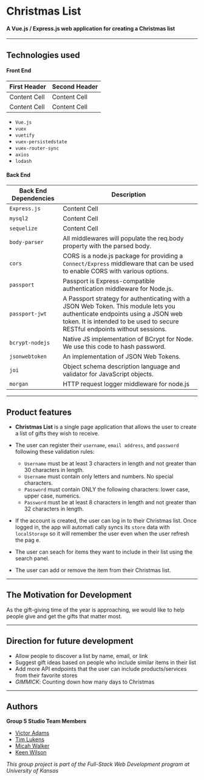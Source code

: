 # Christmas List

#### A Vue.js / Express.js web application for creating a Christmas list

---
## Technologies used
#### Front End
| First Header  | Second Header |
| ------------- | ------------- |
| Content Cell  | Content Cell  |
| Content Cell  | Content Cell  |
* `Vue.js`
* `vuex`
* `vuetify`
* `vuex-persistedstate`
* `vuex-router-sync`
* `axios`
* `lodash`

#### Back End
| Back End Dependencies  | Description |
| ------------- | ------------- |
| `Express.js`  | Content Cell  |
| `mysql2` | Content Cell  |
| `sequelize`  | Content Cell  |
| `body-parser` | All middlewares will populate the req.body property with the parsed body.  |
| `cors`  | CORS is a node.js package for providing a `Connect/Express` middleware that can be used to enable CORS with various options.  |
| `passport` | Passport is Express-compatible authentication middleware for Node.js. |
| `passport-jwt` | A Passport strategy for authenticating with a JSON Web Token. This module lets you authenticate endpoints using a JSON web token. It is intended to be used to secure RESTful endpoints without sessions.  |
| `bcrypt-nodejs` | Native JS implementation of BCrypt for Node. We use this code to hash password.  |
| `jsonwebtoken` | An implementation of JSON Web Tokens.  |
| `joi` | Object schema description language and validator for JavaScript objects. |
| `morgan` | HTTP request logger middleware for node.js |

---
## Product features

* **Christmas List** is a single page application that allows the user to create a list of gifts they wish to receive.

* The user can register their `username`, `email address`, and `password` following these validation rules:
    * `Username` must be at least 3 characters in length and not greater than 30 characters in length.
    * `Username` must contain only letters and numbers. No special characters.
    * `Password` must contain ONLY the following characters: lower case, upper case, numerics.
    * `Password` must be at least 8 characters in length and not greater than 32 characters in length.

* If the account is created, the user can log in to their Christmas list. Once logged in, the app will automati
cally syncs its `store` data with `localStorage` so it will remember the user even when the user refresh the pag
e.

* The user can seach for items they want to include in their list using the search panel. 

* The user can add or remove the item from their Christmas list.
---
## The Motivation for Development
As the gift-giving time of the year is approaching, we would like to help people give and get the gifts that matter most.

---
## Direction for future development
* Allow people to discover a list by name, email, or link
* Suggest gift ideas based on people who include similar items in their list
* Add more API endpoints that the user can include products/services from their favorite stores
* _GIMMICK_: Counting down how many days to Christmas

---
## Authors
**Group 5 Studio Team Members**
* [Victor Adams](https://kysper.github.io/)
* [Tim Lukens](https://timlukens.com/)
* [Micah Walker](https://mjwalker99.github.io/Updated-Portfolio/)
* [Keen Wilson](https://keenwilson.com)

_This group project is part of the Full-Stack Web Development program at University of Kansas_
